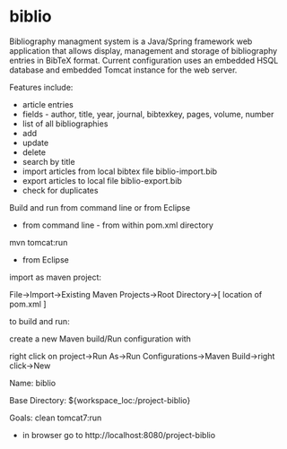 # biblio
Bibliography managment system is a Java/Spring framework web application that allows display, management and storage of bibliography entries in BibTeX format. Current configuration uses an embedded HSQL database and embedded Tomcat instance for the web server. 

Features include:

- article entries 
- fields - author, title, year, journal, bibtexkey, pages, volume, number
- list of all bibliographies
- add 
- update
- delete
- search by title
- import articles from local bibtex file biblio-import.bib
- export articles to local file biblio-export.bib
- check for duplicates

Build and run from command line or from Eclipse

- from command line - from within pom.xml directory

mvn tomcat:run

- from Eclipse 

import as maven project:

File->Import->Existing Maven Projects->Root Directory->[ location of pom.xml ]

to build and run:

create a new Maven build/Run configuration with 

right click on project->Run As->Run Configurations->Maven Build->right click->New

Name: biblio 

Base Directory: ${workspace_loc:/project-biblio} 

Goals: clean tomcat7:run 

- in browser go to http://localhost:8080/project-biblio

